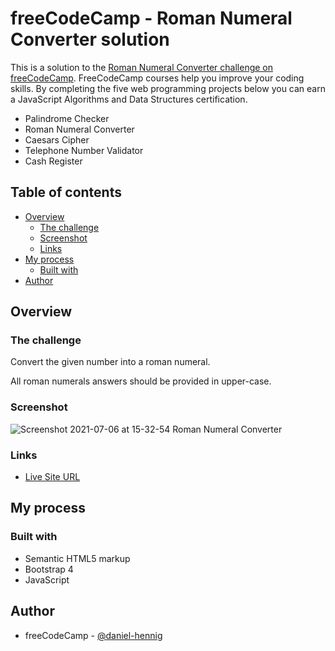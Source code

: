 # freeCodeCamp - Roman Numeral Converter solution

This is a solution to the [Roman Numeral Converter challenge on freeCodeCamp](https://www.freecodecamp.org/learn/javascript-algorithms-and-data-structures/javascript-algorithms-and-data-structures-projects/roman-numeral-converter). FreeCodeCamp courses help you improve your coding skills. By completing the five web programming projects below you can earn a JavaScript Algorithms and Data Structures certification.
- Palindrome Checker
- Roman Numeral Converter
- Caesars Cipher
- Telephone Number Validator
- Cash Register

## Table of contents

- [Overview](#overview)
  - [The challenge](#the-challenge)
  - [Screenshot](#screenshot)
  - [Links](#links)
- [My process](#my-process)
  - [Built with](#built-with)
- [Author](#author)

## Overview

### The challenge

Convert the given number into a roman numeral.

All roman numerals answers should be provided in upper-case.

### Screenshot

![Screenshot 2021-07-06 at 15-32-54 Roman Numeral Converter](https://user-images.githubusercontent.com/78707309/124602385-b16efe00-de60-11eb-9239-5a6d8b750b9f.png)

### Links

- [Live Site URL](https://romannumeralconverter-by-danielhennig.netlify.app/)

## My process

### Built with

- Semantic HTML5 markup
- Bootstrap 4
- JavaScript

## Author

- freeCodeCamp - [@daniel-hennig](https://www.freecodecamp.org/daniel-hennig)
